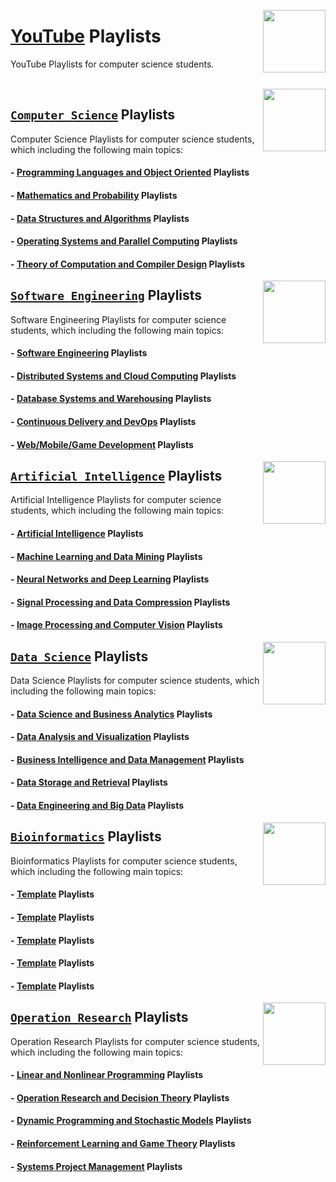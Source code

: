 <img align="right" width="100" src="https://github.com/cs-MohamedAyman/cs-MohamedAyman/blob/main/repos-logos/youtube.jpg"></img>

# [YouTube](https://www.youtube.com/) Playlists
YouTube Playlists for computer science students.

<br>

<img align="right" width="100" height="100" src="https://github.com/cs-MohamedAyman/cs-MohamedAyman/blob/main/repos-logos/computer-science-department.jpg">

## [`Computer Science`](https://github.com/cs-MohamedAyman/eLearning-Platforms/tree/master/YouTube-Playlists/Computer-Science/README.md) Playlists
Computer Science Playlists for computer science students, which including the following main topics:

#### - [Programming Languages and Object Oriented](https://github.com/cs-MohamedAyman/eLearning-Platforms/tree/master/YouTube-Playlists/Computer-Science/README.md) Playlists
#### - [Mathematics and Probability](https://github.com/cs-MohamedAyman/eLearning-Platforms/tree/master/YouTube-Playlists/Computer-Science/README.md) Playlists
#### - [Data Structures and Algorithms](https://github.com/cs-MohamedAyman/eLearning-Platforms/tree/master/YouTube-Playlists/Computer-Science/README.md) Playlists
#### - [Operating Systems and Parallel Computing](https://github.com/cs-MohamedAyman/eLearning-Platforms/tree/master/YouTube-Playlists/Computer-Science/README.md) Playlists
#### - [Theory of Computation and Compiler Design](https://github.com/cs-MohamedAyman/eLearning-Platforms/tree/master/YouTube-Playlists/Computer-Science/README.md) Playlists

<img align="right" width="100" height="100" src="https://github.com/cs-MohamedAyman/cs-MohamedAyman/blob/main/repos-logos/software-engineering-department.jpg">

## [`Software Engineering`](https://github.com/cs-MohamedAyman/eLearning-Platforms/tree/master/YouTube-Playlists/Software-Engineering/README.md) Playlists
Software Engineering Playlists for computer science students, which including the following main topics:

#### - [Software Engineering](https://github.com/cs-MohamedAyman/eLearning-Platforms/tree/master/YouTube-Playlists/Software-Engineering/README.md) Playlists
#### - [Distributed Systems and Cloud Computing](https://github.com/cs-MohamedAyman/eLearning-Platforms/tree/master/YouTube-Playlists/Software-Engineering/README.md) Playlists
#### - [Database Systems and Warehousing](https://github.com/cs-MohamedAyman/eLearning-Platforms/tree/master/YouTube-Playlists/Software-Engineering/README.md) Playlists
#### - [Continuous Delivery and DevOps](https://github.com/cs-MohamedAyman/eLearning-Platforms/tree/master/YouTube-Playlists/Software-Engineering/README.md) Playlists
#### - [Web/Mobile/Game Development](https://github.com/cs-MohamedAyman/eLearning-Platforms/tree/master/YouTube-Playlists/Software-Engineering/README.md) Playlists

<img align="right" width="100" height="100" src="https://github.com/cs-MohamedAyman/cs-MohamedAyman/blob/main/repos-logos/artificial-intelligence-department.jpg">

## [`Artificial Intelligence`](https://github.com/cs-MohamedAyman/eLearning-Platforms/tree/master/YouTube-Playlists/Artificial-Intelligence/README.md) Playlists
Artificial Intelligence Playlists for computer science students, which including the following main topics:

#### - [Artificial Intelligence](https://github.com/cs-MohamedAyman/eLearning-Platforms/tree/master/YouTube-Playlists/Artificial-Intelligence/README.md) Playlists
#### - [Machine Learning and Data Mining](https://github.com/cs-MohamedAyman/eLearning-Platforms/tree/master/YouTube-Playlists/Artificial-Intelligence/README.md) Playlists
#### - [Neural Networks and Deep Learning](https://github.com/cs-MohamedAyman/eLearning-Platforms/tree/master/YouTube-Playlists/Artificial-Intelligence/README.md) Playlists
#### - [Signal Processing and Data Compression](https://github.com/cs-MohamedAyman/eLearning-Platforms/tree/master/YouTube-Playlists/Artificial-Intelligence/README.md) Playlists
#### - [Image Processing and Computer Vision](https://github.com/cs-MohamedAyman/eLearning-Platforms/tree/master/YouTube-Playlists/Artificial-Intelligence/README.md) Playlists

<img align="right" width="100" height="100" src="https://github.com/cs-MohamedAyman/cs-MohamedAyman/blob/main/repos-logos/data-science-department.jpg">

## [`Data Science`](https://github.com/cs-MohamedAyman/eLearning-Platforms/tree/master/YouTube-Playlists/Data-Science/README.md) Playlists
Data Science Playlists for computer science students, which including the following main topics:

#### - [Data Science and Business Analytics](https://github.com/cs-MohamedAyman/eLearning-Platforms/tree/master/YouTube-Playlists/Data-Science/README.md) Playlists
#### - [Data Analysis and Visualization](https://github.com/cs-MohamedAyman/eLearning-Platforms/tree/master/YouTube-Playlists/Data-Science/README.md) Playlists
#### - [Business Intelligence and Data Management](https://github.com/cs-MohamedAyman/eLearning-Platforms/tree/master/YouTube-Playlists/Data-Science/README.md) Playlists
#### - [Data Storage and Retrieval](https://github.com/cs-MohamedAyman/eLearning-Platforms/tree/master/YouTube-Playlists/Data-Science/README.md) Playlists
#### - [Data Engineering and Big Data](https://github.com/cs-MohamedAyman/eLearning-Platforms/tree/master/YouTube-Playlists/Data-Science/README.md) Playlists

<img align="right" width="100" height="100" src="https://github.com/cs-MohamedAyman/cs-MohamedAyman/blob/main/repos-logos/bioinformatics-department.jpg">

## [`Bioinformatics`](https://github.com/cs-MohamedAyman/eLearning-Platforms/tree/master/YouTube-Playlists/Bioinformatics/README.md) Playlists
Bioinformatics Playlists for computer science students, which including the following main topics:

#### - [Template](https://github.com/cs-MohamedAyman/eLearning-Platforms/tree/master/YouTube-Playlists/Bioinformatics/README.md) Playlists
#### - [Template](https://github.com/cs-MohamedAyman/eLearning-Platforms/tree/master/YouTube-Playlists/Bioinformatics/README.md) Playlists
#### - [Template](https://github.com/cs-MohamedAyman/eLearning-Platforms/tree/master/YouTube-Playlists/Bioinformatics/README.md) Playlists
#### - [Template](https://github.com/cs-MohamedAyman/eLearning-Platforms/tree/master/YouTube-Playlists/Bioinformatics/README.md) Playlists
#### - [Template](https://github.com/cs-MohamedAyman/eLearning-Platforms/tree/master/YouTube-Playlists/Bioinformatics/README.md) Playlists

<img align="right" width="100" height="100" src="https://github.com/cs-MohamedAyman/cs-MohamedAyman/blob/main/repos-logos/operation-research-department.jpg">

## [`Operation Research`](https://github.com/cs-MohamedAyman/eLearning-Platforms/tree/master/YouTube-Playlists/Operation-Research/README.md) Playlists
Operation Research Playlists for computer science students, which including the following main topics:

#### - [Linear and Nonlinear Programming](https://github.com/cs-MohamedAyman/eLearning-Platforms/tree/master/YouTube-Playlists/Operation-Research/README.md) Playlists
#### - [Operation Research and Decision Theory](https://github.com/cs-MohamedAyman/eLearning-Platforms/tree/master/YouTube-Playlists/Operation-Research/README.md) Playlists
#### - [Dynamic Programming and Stochastic Models](https://github.com/cs-MohamedAyman/eLearning-Platforms/tree/master/YouTube-Playlists/Operation-Research/README.md) Playlists
#### - [Reinforcement Learning and Game Theory](https://github.com/cs-MohamedAyman/eLearning-Platforms/tree/master/YouTube-Playlists/Operation-Research/README.md) Playlists
#### - [Systems Project Management](https://github.com/cs-MohamedAyman/eLearning-Platforms/tree/master/YouTube-Playlists/Operation-Research/README.md) Playlists

